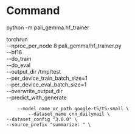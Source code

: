 # Command

python -m pali_gemma.hf_trainer

torchrun \
    --nproc_per_node 8 pali_gemma/hf_trainer.py \
    --bf16 \
    --do_train \
    --do_eval \
    --output_dir /tmp/test \
    --per_device_train_batch_size=1 \
    --per_device_eval_batch_size=1 \
    --overwrite_output_dir \
    --predict_with_generate

        --model_name_or_path google-t5/t5-small \
            --dataset_name cnn_dailymail \
    --dataset_config "3.0.0" \
    --source_prefix "summarize: " \